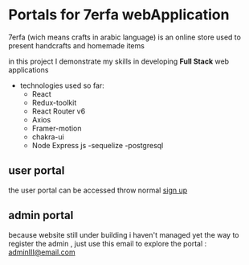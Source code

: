 # Portals for 7erfa webApplication

7erfa (wich means crafts in arabic language) is an online store used to present handcrafts and homemade items

in this project I demonstrate my skills in developing **Full Stack** web applications

- technologies used so far:
  - React
  - Redux-toolkit
  - React Router v6
  - Axios
  - Framer-motion
  - chakra-ui
  - Node Express js
    -sequelize
    -postgresql

## user portal

the user portal can be accessed throw normal [sign up](https://main--polite-moxie-b61165.netlify.app/signup)

## admin portal

because website still under building i haven't managed yet the way to register the admin
, just use this email to explore the portal : adminIII@email.com
